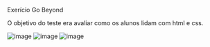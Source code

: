 Exerício Go Beyond

 
O objetivo do teste era avaliar como os alunos lidam com html e css.  

![image](https://user-images.githubusercontent.com/83101467/133157344-c20bf48d-6676-431d-a762-bda006c98cb6.png)
![image](https://user-images.githubusercontent.com/83101467/133157427-13808506-2b08-4f1f-9b9b-95d21dcd2aa7.png)
![image](https://user-images.githubusercontent.com/83101467/133157452-e7b8ff2a-ef18-4745-a379-10fd46ad6860.png)

